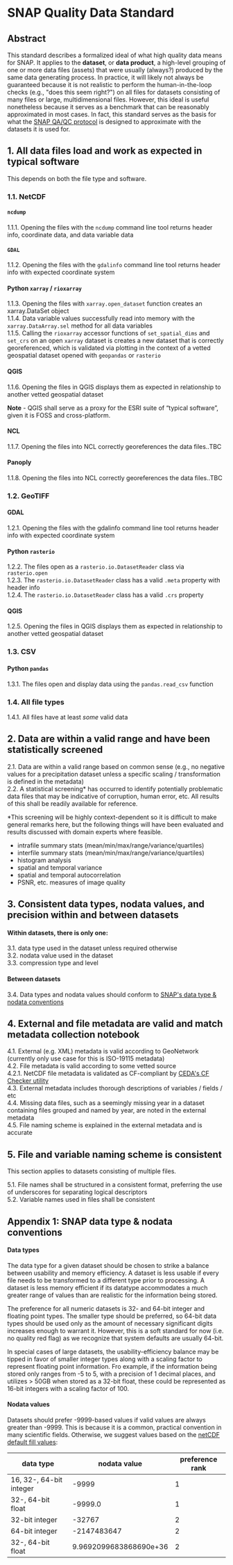 # SNAP Quality Data Standard

## Abstract

This standard describes a formalized ideal of what high quality data means for SNAP. It applies to the **dataset**, or **data product**, a high-level grouping of one or more data files (assets) that were usually (always?) produced by the same data generating process. In practice, it will likely not always be guaranteed because it is not realistic to perform the human-in-the-loop checks (e.g., "does this seem right?") on all files for datasets consisting of many files or large, multidimensional files. However, this ideal is useful nonetheless because it serves as a benchmark that can be reasonably approximated in most cases. In fact, this standard serves as the basis for what the [SNAP QA/QC protocol](qaqc.ipynb) is designed to approximate with the datasets it is used for.

## 1. All data files load and work as expected in typical software

This depends on both the file type and software. 

### 1.1.  NetCDF

#### `ncdump`  

1.1.1. Opening the files with the `ncdump` command line tool returns header info, coordinate data, and data variable data

#### `GDAL`

1.1.2. Opening the files with the `gdalinfo` command line tool returns header info with expected coordinate system

#### Python `xarray` / `rioxarray`  

1.1.3.  Opening the files with `xarray.open_dataset` function creates an xarray.DataSet object  
1.1.4.  Data variable values successfully read into memory with the `xarray.DataArray.sel` method for all data variables  
1.1.5.  Calling the `rioxarray` accessor functions of `set_spatial_dims` and `set_crs` on an open `xarray` dataset is creates a new dataset that is correctly georeferenced, which is validated via plotting in the context of a vetted geospatial dataset opened with `geopandas` or `rasterio`  

#### QGIS

1.1.6. Opening the files in QGIS displays them as expected in relationship to another vetted geospatial dataset  

**Note** - QGIS shall serve as a proxy for the ESRI suite of “typical software”, given it is FOSS and cross-platform.  

#### NCL  

1.1.7. Opening the files into NCL correctly georeferences the data files..TBC  

#### Panoply

1.1.8. Opening the files into NCL correctly georeferences the data files..TBC  

### 1.2. GeoTIFF

#### GDAL

1.2.1. Opening the files with the gdalinfo command line tool returns header info with expected coordinate system  

#### Python `rasterio`

1.2.2. The files open as a `rasterio.io.DatasetReader` class via `rasterio.open`  
1.2.3. The `rasterio.io.DatasetReader` class has a valid `.meta` property with header info  
1.2.4. The `rasterio.io.DatasetReader` class has a valid `.crs` property   

#### QGIS

1.2.5. Opening the files in QGIS displays them as expected in relationship to another vetted geospatial dataset  

### 1.3. CSV

#### Python `pandas`

1.3.1. The files open and display data using the `pandas.read_csv` function  

### 1.4. All file types

1.4.1. All files have at least *some* valid data  

## 2. Data are within a valid range and have been statistically screened

2.1. Data are within a valid range based on common sense (e.g., no negative values for a precipitation dataset unless a specific scaling / transformation is defined in the metadata)  
2.2. A statistical screening* has occurred to identify potentially problematic data files that may be indicative of corruption, human error, etc. All results of this shall be readily available for reference.  

*This screening will be highly context-dependent so it is difficult to make general remarks here, but the following things will have been evaluated and results discussed with domain experts where feasible.
* intrafile summary stats (mean/min/max/range/variance/quartiles)
* interfile summary stats (mean/min/max/range/variance/quartiles)
* histogram analysis
* spatial and temporal variance
* spatial and temporal autocorrelation
* PSNR, etc. measures of image quality

## 3. Consistent data types, nodata values, and precision **within and between** datasets

#### Within datasets, there is only one:

3.1. data type used in the dataset unless required otherwise  
3.2. nodata value used in the dataset  
3.3. compression type and level  

#### Between datasets

3.4. Data types and nodata values should conform to [SNAP's data type & nodata conventions](#Appendix-1:-SNAP-data-type-&-nodata-conventions)  

## 4. External and file metadata are valid and match metadata collection notebook

4.1. External (e.g. XML) metadata is valid according to GeoNetwork (currently only use case for this is ISO-19115 metadata)  
4.2. File metadata is valid according to some vetted source  
    4.2.1. NetCDF file metadata is validated as CF-compliant by [CEDA's CF Checker utility](https://github.com/cedadev/cf-checker)  
4.3. External metadata includes thorough descriptions of variables / fields / etc  
4.4. Missing data files, such as a seemingly missing year in a dataset containing files grouped and named by year, are noted in the external metadata  
4.5. File naming scheme is explained in the external metadata and is accurate  

## 5. File and variable naming scheme is consistent

This section applies to datasets consisting of multiple files.

5.1. File names shall be structured in a consistent format, preferring the use of underscores for separating logical descriptors  
5.2. Variable names used in files shall be consistent  

## Appendix 1: SNAP data type & nodata conventions

#### Data types

The data type for a given dataset should be chosen to strike a balance between usability and memory efficiency. A dataset is less usable if every file needs to be transformed to a different type prior to processing. A dataset is less memory efficient if its datatype accommodates a much greater range of values than are realistic for the information being stored.

The preference for all numeric datasets is 32- and 64-bit integer and floating point types. The smaller type should be preferred, so 64-bit data types should be used only as the amount of necessary significant digits increases enough to warrant it. However, this is a soft standard for now (i.e. no quality red flag) as we recognize that system defaults are usually 64-bit.

In special cases of large datasets, the usability-efficiency balance may be tipped in favor of smaller integer types along with a scaling factor to represent floating point information. Fro example, if the information being stored only ranges from -5 to 5, with a precision of 1 decimal places, and utilizes > 50GB when stored as a 32-bit float, these could be represented as 16-bit integers with a scaling factor of 100.

#### Nodata values

Datasets should prefer -9999-based values if valid values are always greater than -9999. This is because it is a common, practical convention in many scientific fields. Otherwise, we suggest values based on the [netCDF default fill values](https://www.unidata.ucar.edu/software/netcdf/documentation/4.7.4-pre/file_format_specifications.html):

| data type | nodata value | preference rank |
| - | - | - |
| 16, 32-, 64-bit integer | -9999 | 1 |
| 32-, 64-bit float | -9999.0 | 1 |
| 32-bit integer | -32767 | 2 |
| 64-bit integer | -2147483647 | 2 |
| 32-, 64-bit float | 9.9692099683868690e+36| 2 |
